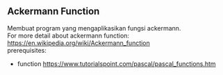 ## Ackermann Function
Membuat program yang mengaplikasikan fungsi ackermann. <br>
For more detail about ackermann function: https://en.wikipedia.org/wiki/Ackermann_function <br>
prerequisites:
* function https://www.tutorialspoint.com/pascal/pascal_functions.htm
